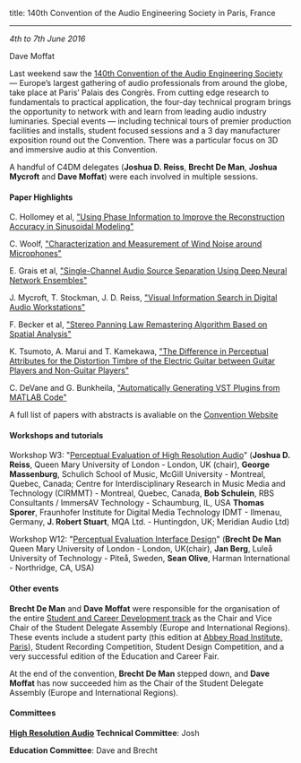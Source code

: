 title: 140th Convention of the Audio Engineering Society in Paris, France

-------------------

*4th to 7th June 2016*

Dave Moffat

Last weekend saw the [140th Convention of the Audio Engineering Society](http://www.aes.org/events/140/) — Europe’s largest gathering of audio professionals from around the globe, take place at Paris’ Palais des Congrès. From cutting edge research to fundamentals to practical application, the four-day technical program brings the opportunity to network with and learn from leading audio industry luminaries. Special events — including technical tours of premier production facilities and installs, student focused sessions and a 3 day manufacturer exposition round out the Convention. There was a particular focus on 3D and immersive audio at this Convention.

A handful of C4DM delegates (**Joshua D. Reiss**, **Brecht De Man**, **Joshua Mycroft** and **Dave Moffat**) were each involved in multiple sessions. 

#### Paper Highlights

C. Hollomey et al, ["Using Phase Information to Improve the Reconstruction Accuracy in Sinusoidal Modeling"](http://www.aes.org/e-lib/browse.cfm?elib=18191)

C. Woolf, ["Characterization and Measurement of Wind Noise around Microphones"](http://www.aes.org/e-lib/browse.cfm?conv=140&papernum=9495)

E. Grais et al, ["Single-Channel Audio Source Separation Using Deep Neural Network Ensembles"](http://www.aes.org/e-lib/browse.cfm?conv=140&papernum=9494)

J. Mycroft, T. Stockman, J. D. Reiss, ["Visual Information Search in Digital Audio Workstations"](http://www.aes.org/e-lib/browse.cfm?conv=140&papernum=9510)

F. Becker et al, ["Stereo Panning Law Remastering Algorithm Based on Spatial Analysis"](http://www.aes.org/e-lib/browse.cfm?conv=140&papernum=9523)

K. Tsumoto, A. Marui and T. Kamekawa, ["The Difference in Perceptual Attributes for the Distortion Timbre of the Electric Guitar between Guitar Players and Non-Guitar Players"](http://www.aes.org/e-lib/browse.cfm?conv=140&papernum=9546)

C. DeVane and G. Bunkheila, ["Automatically Generating VST Plugins from MATLAB Code"](http://www.aes.org/e-lib/browse.cfm?conv2=140&ebrief=238)

A full list of papers with abstracts is avaliable on the [Convention Website](http://www.aes.org/events/140/papers/?displayall)

#### Workshops and tutorials

Workshop W3: "[Perceptual Evaluation of High Resolution Audio](http://www.aes.org/events/140/workshops/?ID=4888)" (**Joshua D. Reiss**, Queen Mary University of London - London, UK (chair), **George Massenburg**, Schulich School of Music, McGill University - Montreal, Quebec, Canada; Centre for Interdisciplinary Research in Music Media and Technology (CIRMMT) - Montreal, Quebec, Canada, **Bob Schulein**, RBS Consultants / ImmersAV Technology - Schaumburg, IL, USA **Thomas Sporer**, Fraunhofer Institute for Digital Media Technology IDMT - Ilmenau, Germany, **J. Robert Stuart**, MQA Ltd. - Huntingdon, UK; Meridian Audio Ltd) 

Workshop W12: "[Perceptual Evaluation Interface Design](http://www.aes.org/events/140/workshops/?ID=4896)" (**Brecht De Man** Queen Mary University of London - London, UK(chair), **Jan Berg**, Luleå University of Technology - Piteå, Sweden, **Sean Olive**, Harman International - Northridge, CA, USA) 

#### Other events

**Brecht De Man** and **Dave Moffat** were responsible for the organisation of the entire [Student and Career Development track](http://www.aes.org/events/140/students/) as the Chair and Vice Chair of the Student Delegate Assembly (Europe and International Regions). These events include a student party (this edition at [Abbey Road Institute, Paris](https://abbeyroadinstitute.fr/fr)), Student Recording Competition, Student Design Competition, and a very successful edition of the Education and Career Fair. 

At the end of the convention, **Brecht De Man** stepped down, and **Dave Moffat** has now succeeded him as the Chair of the Student Delegate Assembly (Europe and International Regions).

#### Committees
**[High Resolution Audio](http://www.aes.org/technical/hra/) Technical Committee**: Josh

**Education Committee**: Dave and Brecht


